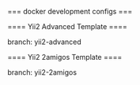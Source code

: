 === docker development configs ===

==== Yii2 Advanced Template ====

branch: yii2-advanced 

==== Yii2 2amigos Template ====

branch: yii2-2amigos

